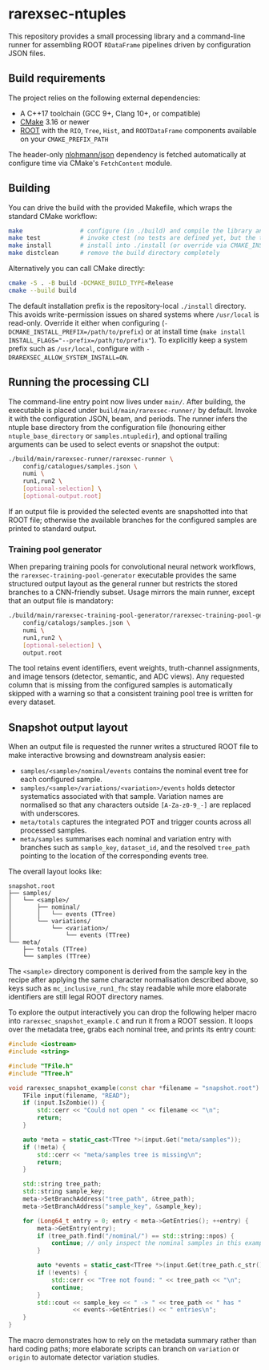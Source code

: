 # rarexsec-ntuples

This repository provides a small processing library and a command-line runner
for assembling ROOT `RDataFrame` pipelines driven by configuration JSON files.

## Build requirements

The project relies on the following external dependencies:

- A C++17 toolchain (GCC 9+, Clang 10+, or compatible)
- [CMake](https://cmake.org/) 3.16 or newer
- [ROOT](https://root.cern/) with the `RIO`, `Tree`, `Hist`, and `ROOTDataFrame`
  components available on your `CMAKE_PREFIX_PATH`

The header-only [nlohmann/json](https://github.com/nlohmann/json) dependency is
fetched automatically at configure time via CMake's `FetchContent` module.

## Building

You can drive the build with the provided Makefile, which wraps the standard
CMake workflow:

```bash
make                # configure (in ./build) and compile the library and runner
make test           # invoke ctest (no tests are defined yet, but the target exists)
make install        # install into ./install (or override via CMAKE_INSTALL_PREFIX)
make distclean      # remove the build directory completely
```

Alternatively you can call CMake directly:

```bash
cmake -S . -B build -DCMAKE_BUILD_TYPE=Release
cmake --build build
```

The default installation prefix is the repository-local `./install` directory.
This avoids write-permission issues on shared systems where `/usr/local` is
read-only. Override it either when configuring
(`-DCMAKE_INSTALL_PREFIX=/path/to/prefix`) or at install time
(`make install INSTALL_FLAGS="--prefix=/path/to/prefix"`). To explicitly keep a
system prefix such as `/usr/local`, configure with
`-DRAREXSEC_ALLOW_SYSTEM_INSTALL=ON`.

## Running the processing CLI

The command-line entry point now lives under `main/`. After
building, the executable is placed under `build/main/rarexsec-runner/` by default. Invoke it with the configuration JSON, beam, and periods. The runner
infers the ntuple base directory from the configuration file (honouring either
`ntuple_base_directory` or `samples.ntupledir`), and optional trailing arguments
can be used to select events or snapshot the output:

```bash
./build/main/rarexsec-runner/rarexsec-runner \
    config/catalogues/samples.json \
    numi \
    run1,run2 \
    [optional-selection] \
    [optional-output.root]
```

If an output file is provided the selected events are snapshotted into that ROOT
file; otherwise the available branches for the configured samples are printed to
standard output.

### Training pool generator

When preparing training pools for convolutional neural network workflows, the
`rarexsec-training-pool-generator` executable provides the same structured output
layout as the general runner but restricts the stored branches to a
CNN-friendly subset. Usage mirrors the main runner, except that an output file
is mandatory:

```bash
./build/main/rarexsec-training-pool-generator/rarexsec-training-pool-generator \
    config/catalogs/samples.json \
    numi \
    run1,run2 \
    [optional-selection] \
    output.root
```

The tool retains event identifiers, event weights, truth-channel assignments,
and image tensors (detector, semantic, and ADC views). Any requested column that
is missing from the configured samples is automatically skipped with a warning
so that a consistent training pool tree is written for every dataset.

## Snapshot output layout

When an output file is requested the runner writes a structured ROOT file to
make interactive browsing and downstream analysis easier:

- `samples/<sample>/nominal/events` contains the nominal event tree for each
  configured sample.
- `samples/<sample>/variations/<variation>/events` holds detector systematics
  associated with that sample. Variation names are normalised so that any
  characters outside `[A-Za-z0-9_-]` are replaced with underscores.
- `meta/totals` captures the integrated POT and trigger counts across all
  processed samples.
- `meta/samples` summarises each nominal and variation entry with branches such
  as `sample_key`, `dataset_id`, and the resolved `tree_path` pointing to the
  location of the corresponding events tree.

The overall layout looks like:

```text
snapshot.root
├── samples/
│   └── <sample>/
│       ├── nominal/
│       │   └── events (TTree)
│       └── variations/
│           └── <variation>/
│               └── events (TTree)
└── meta/
    ├── totals (TTree)
    └── samples (TTree)
```

The `<sample>` directory component is derived from the sample key in the recipe
after applying the same character normalisation described above, so keys such as
`mc_inclusive_run1_fhc` stay readable while more elaborate identifiers are still
legal ROOT directory names.

To explore the output interactively you can drop the following helper macro into
`rarexsec_snapshot_example.C` and run it from a ROOT session. It loops over the
metadata tree, grabs each nominal tree, and prints its entry count:

```cpp
#include <iostream>
#include <string>

#include "TFile.h"
#include "TTree.h"

void rarexsec_snapshot_example(const char *filename = "snapshot.root") {
    TFile input(filename, "READ");
    if (input.IsZombie()) {
        std::cerr << "Could not open " << filename << "\n";
        return;
    }

    auto *meta = static_cast<TTree *>(input.Get("meta/samples"));
    if (!meta) {
        std::cerr << "meta/samples tree is missing\n";
        return;
    }

    std::string tree_path;
    std::string sample_key;
    meta->SetBranchAddress("tree_path", &tree_path);
    meta->SetBranchAddress("sample_key", &sample_key);

    for (Long64_t entry = 0; entry < meta->GetEntries(); ++entry) {
        meta->GetEntry(entry);
        if (tree_path.find("/nominal/") == std::string::npos) {
            continue; // only inspect the nominal samples in this example
        }

        auto *events = static_cast<TTree *>(input.Get(tree_path.c_str()));
        if (!events) {
            std::cerr << "Tree not found: " << tree_path << "\n";
            continue;
        }
        std::cout << sample_key << " -> " << tree_path << " has "
                  << events->GetEntries() << " entries\n";
    }
}
```

The macro demonstrates how to rely on the metadata summary rather than hard
coding paths; more elaborate scripts can branch on `variation` or `origin` to
automate detector variation studies.


